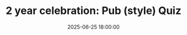 ---
title: "2 year celebration: Pub (style) Quiz"
description: "June marked the second anniversary of the Dundee Data Meetup and we’re celebrated in style.

We held a special Pub Quiz Edition of the Dundee Data Meetup! Hosted by our quizmaster, Lesley-Anne Kelly, who tested our knowledge of all things data!"
date: 2025-06-25 18:00:00
speakers:
attendance: 27
---